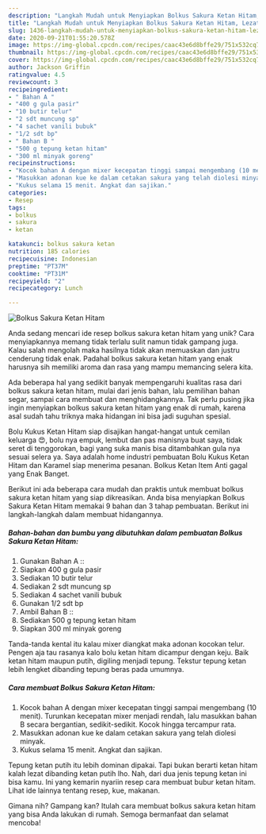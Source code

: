 ```yaml
---
description: "Langkah Mudah untuk Menyiapkan Bolkus Sakura Ketan Hitam, Lezat Sekali"
title: "Langkah Mudah untuk Menyiapkan Bolkus Sakura Ketan Hitam, Lezat Sekali"
slug: 1436-langkah-mudah-untuk-menyiapkan-bolkus-sakura-ketan-hitam-lezat-sekali
date: 2020-09-21T01:55:20.578Z
image: https://img-global.cpcdn.com/recipes/caac43e6d8bffe29/751x532cq70/bolkus-sakura-ketan-hitam-foto-resep-utama.jpg
thumbnail: https://img-global.cpcdn.com/recipes/caac43e6d8bffe29/751x532cq70/bolkus-sakura-ketan-hitam-foto-resep-utama.jpg
cover: https://img-global.cpcdn.com/recipes/caac43e6d8bffe29/751x532cq70/bolkus-sakura-ketan-hitam-foto-resep-utama.jpg
author: Jackson Griffin
ratingvalue: 4.5
reviewcount: 3
recipeingredient:
- " Bahan A "
- "400 g gula pasir"
- "10 butir telur"
- "2 sdt muncung sp"
- "4 sachet vanili bubuk"
- "1/2 sdt bp"
- " Bahan B "
- "500 g tepung ketan hitam"
- "300 ml minyak goreng"
recipeinstructions:
- "Kocok bahan A dengan mixer kecepatan tinggi sampai mengembang (10 menit). Turunkan kecepatan mixer menjadi rendah, lalu masukkan bahan B secara bergantian, sedikit-sedikit. Kocok hingga tercampur rata."
- "Masukkan adonan kue ke dalam cetakan sakura yang telah diolesi minyak."
- "Kukus selama 15 menit. Angkat dan sajikan."
categories:
- Resep
tags:
- bolkus
- sakura
- ketan

katakunci: bolkus sakura ketan 
nutrition: 185 calories
recipecuisine: Indonesian
preptime: "PT37M"
cooktime: "PT31M"
recipeyield: "2"
recipecategory: Lunch

---
```



![Bolkus Sakura Ketan Hitam](https://img-global.cpcdn.com/recipes/caac43e6d8bffe29/751x532cq70/bolkus-sakura-ketan-hitam-foto-resep-utama.jpg)

Anda sedang mencari ide resep bolkus sakura ketan hitam yang unik? Cara menyiapkannya memang tidak terlalu sulit namun tidak gampang juga. Kalau salah mengolah maka hasilnya tidak akan memuaskan dan justru cenderung tidak enak. Padahal bolkus sakura ketan hitam yang enak harusnya sih memiliki aroma dan rasa yang mampu memancing selera kita.

Ada beberapa hal yang sedikit banyak mempengaruhi kualitas rasa dari bolkus sakura ketan hitam, mulai dari jenis bahan, lalu pemilihan bahan segar, sampai cara membuat dan menghidangkannya. Tak perlu pusing jika ingin menyiapkan bolkus sakura ketan hitam yang enak di rumah, karena asal sudah tahu triknya maka hidangan ini bisa jadi suguhan spesial.

Bolu Kukus Ketan Hitam siap disajikan hangat-hangat untuk cemilan keluarga 😍, bolu nya empuk, lembut dan pas manisnya buat saya, tidak seret di tenggorokan, bagi yang suka manis bisa ditambahkan gula nya sesuai selera ya. Saya adalah home industri pembuatan Bolu Kukus Ketan Hitam dan Karamel siap menerima pesanan. Bolkus Ketan Item Anti gagal yang Enak Banget.


Berikut ini ada beberapa cara mudah dan praktis untuk membuat bolkus sakura ketan hitam yang siap dikreasikan. Anda bisa menyiapkan Bolkus Sakura Ketan Hitam memakai 9 bahan dan 3 tahap pembuatan. Berikut ini langkah-langkah dalam membuat hidangannya.

<!--inarticleads1-->

##### Bahan-bahan dan bumbu yang dibutuhkan dalam pembuatan Bolkus Sakura Ketan Hitam:

1. Gunakan  Bahan A ::
1. Siapkan 400 g gula pasir
1. Sediakan 10 butir telur
1. Sediakan 2 sdt muncung sp
1. Sediakan 4 sachet vanili bubuk
1. Gunakan 1/2 sdt bp
1. Ambil  Bahan B ::
1. Sediakan 500 g tepung ketan hitam
1. Siapkan 300 ml minyak goreng


Tanda-tanda kental itu kalau mixer diangkat maka adonan kocokan telur. Pengen aja tau rasanya kalo bolu ketan hitam dicampur dengan keju. Baik ketan hitam maupun putih, digiling menjadi tepung. Tekstur tepung ketan lebih lengket dibanding tepung beras pada umumnya. 

<!--inarticleads2-->

##### Cara membuat Bolkus Sakura Ketan Hitam:

1. Kocok bahan A dengan mixer kecepatan tinggi sampai mengembang (10 menit). Turunkan kecepatan mixer menjadi rendah, lalu masukkan bahan B secara bergantian, sedikit-sedikit. Kocok hingga tercampur rata.
1. Masukkan adonan kue ke dalam cetakan sakura yang telah diolesi minyak.
1. Kukus selama 15 menit. Angkat dan sajikan.


Tepung ketan putih itu lebih dominan dipakai. Tapi bukan berarti ketan hitam kalah lezat dibanding ketan putih lho. Nah, dari dua jenis tepung ketan ini bisa kamu. Ini yang kemarin nyariin resep cara membuat bubur ketan hitam. Lihat ide lainnya tentang resep, kue, makanan. 

Gimana nih? Gampang kan? Itulah cara membuat bolkus sakura ketan hitam yang bisa Anda lakukan di rumah. Semoga bermanfaat dan selamat mencoba!
